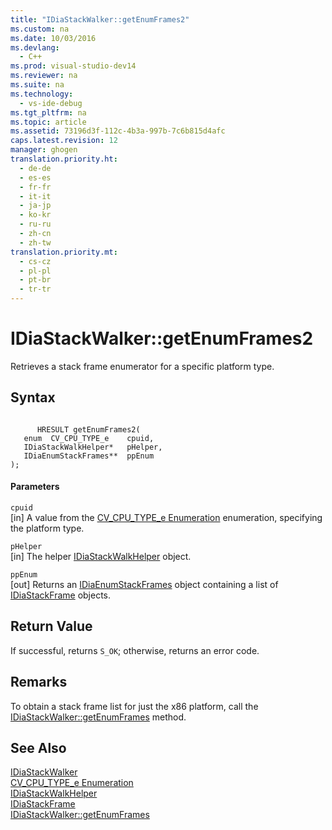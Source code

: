 ```yaml
---
title: "IDiaStackWalker::getEnumFrames2"
ms.custom: na
ms.date: 10/03/2016
ms.devlang: 
  - C++
ms.prod: visual-studio-dev14
ms.reviewer: na
ms.suite: na
ms.technology: 
  - vs-ide-debug
ms.tgt_pltfrm: na
ms.topic: article
ms.assetid: 73196d3f-112c-4b3a-997b-7c6b815d4afc
caps.latest.revision: 12
manager: ghogen
translation.priority.ht: 
  - de-de
  - es-es
  - fr-fr
  - it-it
  - ja-jp
  - ko-kr
  - ru-ru
  - zh-cn
  - zh-tw
translation.priority.mt: 
  - cs-cz
  - pl-pl
  - pt-br
  - tr-tr
---
```

# IDiaStackWalker::getEnumFrames2
Retrieves a stack frame enumerator for a specific platform type.  
  
## Syntax  
  
```cpp#  
  
      HRESULT getEnumFrames2(   
   enum  CV_CPU_TYPE_e    cpuid,  
   IDiaStackWalkHelper*   pHelper,  
   IDiaEnumStackFrames**  ppEnum  
);  
```  
  
#### Parameters  
 `cpuid`  
 [in] A value from the [CV_CPU_TYPE_e Enumeration](../VS_debugger/CV_CPU_TYPE_e.md) enumeration, specifying the platform type.  
  
 `pHelper`  
 [in] The helper [IDiaStackWalkHelper](../VS_debugger/IDiaStackWalkHelper.md) object.  
  
 `ppEnum`  
 [out] Returns an [IDiaEnumStackFrames](../VS_debugger/IDiaEnumStackFrames.md) object containing a list of [IDiaStackFrame](../VS_debugger/IDiaStackFrame.md) objects.  
  
## Return Value  
 If successful, returns `S_OK`; otherwise, returns an error code.  
  
## Remarks  
 To obtain a stack frame list for just the x86 platform, call the [IDiaStackWalker::getEnumFrames](../VS_debugger/IDiaStackWalker--getEnumFrames.md) method.  
  
## See Also  
 [IDiaStackWalker](../VS_debugger/IDiaStackWalker.md)   
 [CV_CPU_TYPE_e Enumeration](../VS_debugger/CV_CPU_TYPE_e.md)   
 [IDiaStackWalkHelper](../VS_debugger/IDiaStackWalkHelper.md)   
 [IDiaStackFrame](../VS_debugger/IDiaStackFrame.md)   
 [IDiaStackWalker::getEnumFrames](../VS_debugger/IDiaStackWalker--getEnumFrames.md)